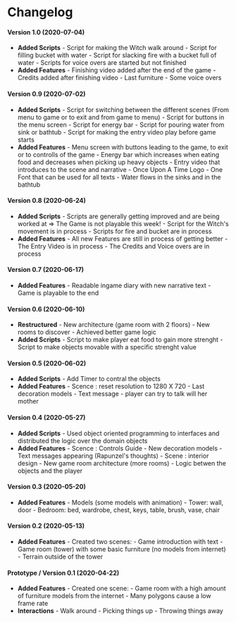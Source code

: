 # Changelog

#### Version 1.0 (2020-07-04)
* **Added Scripts**
      - Script for making the Witch walk around
      - Script for filling bucket with water 
      - Script for slacking fire with a bucket full of water
      - Scripts for voice overs are started but not finished
* **Added Features**
      - Finishing video added after the end of the game
      - Credits added after finishing video
      - Last furniture
      - Some voice overs


#### Version 0.9 (2020-07-02)
* **Added Scripts**
      - Script for switching between the different scenes (From menu to game or to exit and from game to menu)
      - Script for buttons in the menu screen
      - Script for energy bar
      - Script for pouring water from sink or bathtub
      - Script for making the entry video play before game starts
* **Added Features**
      - Menu screen with buttons leading to the game, to exit or to controlls of the game
      - Energy bar which increases when eating food and decreases when picking up heavy objects
      - Entry video that introduces to the scene and narrative
      - Once Upon A Time Logo
      - One Font that can be used for all texts
      - Water flows in the sinks and in the bathtub

#### Version 0.8 (2020-06-24)
* **Added Scripts**
      - Scripts are generally getting improved and are being worked at => The Game is not playable this week!
      - Script for the Witch's movement is in process
      - Scripts for fire and bucket are in process
* **Added Features**
      - All new Features are still in process of getting better
      - The Entry Video is in process
      - The Credits and Voice overs are in process
      
#### Version 0.7 (2020-06-17)
* **Added Features**
      - Readable ingame diary with new narrative text
      - Game is playable to the end 

#### Version 0.6 (2020-06-10)
* **Restructured**
       - New architecture (game room with 2 floors)
       - New rooms to discover
       - Achieved better game logic
* **Added Scripts**
       - Script to make player eat food to gain more strenght
       - Script to make objects movable with a specific strenght value

#### Version 0.5 (2020-06-02)
* **Added Scripts**
       - Add Timer to contral the objects
* **Added Features**
       - Scence : reset resolution to 1280 X 720
       - Last decoration models
       - Text message
       - player can try to talk will her mother
 
#### Version 0.4 (2020-05-27)
* **Added Scripts**
       - Used object oriented programming to interfaces and distributed the logic over the domain objects 
* **Added Features**
       - Scence : Controls Guide
       - New decoration models
       - Text messages appearing (Rapunzel's thoughts)
       - Scene : interior design 
       - New game room architecture (more rooms)
       - Logic betwen the objects and the player
       
#### Version 0.3 (2020-05-20)
* **Added Features**
       - Models (some models with animation)
       - Tower: wall, door
       - Bedroom: bed, wardrobe, chest, keys, table, brush, vase, chair
  
#### Version 0.2 (2020-05-13)
* **Added Features**
      - Created two scenes:
      - Game introduction with text
      - Game room (tower) with some basic furniture (no models from internet)
      - Terrain outside of the tower
 
#### Prototype / Version 0.1 (2020-04-22)
* **Added Features**
      - Created one scene:
      - Game room with a high amount of furniture models from the internet
      - Many polygons cause a low frame rate
* **Interactions**
       - Walk around
       - Picking things up 
       - Throwing things away